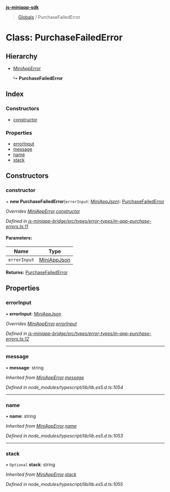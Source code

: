 **[js-miniapp-sdk](../README.md)**

> [Globals](../README.md) / PurchaseFailedError

# Class: PurchaseFailedError

## Hierarchy

* [MiniAppError](miniapperror.md)

  ↳ **PurchaseFailedError**

## Index

### Constructors

* [constructor](purchasefailederror.md#constructor)

### Properties

* [errorInput](purchasefailederror.md#errorinput)
* [message](purchasefailederror.md#message)
* [name](purchasefailederror.md#name)
* [stack](purchasefailederror.md#stack)

## Constructors

### constructor

\+ **new PurchaseFailedError**(`errorInput`: [MiniAppJson](../interfaces/miniappjson.md)): [PurchaseFailedError](purchasefailederror.md)

*Overrides [MiniAppError](miniapperror.md).[constructor](miniapperror.md#constructor)*

*Defined in [js-miniapp-bridge/src/types/error-types/in-app-purchase-errors.ts:11](https://github.com/rakutentech/js-miniapp/blob/424c7de/js-miniapp-bridge/src/types/error-types/in-app-purchase-errors.ts#L11)*

#### Parameters:

Name | Type |
------ | ------ |
`errorInput` | [MiniAppJson](../interfaces/miniappjson.md) |

**Returns:** [PurchaseFailedError](purchasefailederror.md)

## Properties

### errorInput

•  **errorInput**: [MiniAppJson](../interfaces/miniappjson.md)

*Overrides [MiniAppError](miniapperror.md).[errorInput](miniapperror.md#errorinput)*

*Defined in [js-miniapp-bridge/src/types/error-types/in-app-purchase-errors.ts:12](https://github.com/rakutentech/js-miniapp/blob/424c7de/js-miniapp-bridge/src/types/error-types/in-app-purchase-errors.ts#L12)*

___

### message

•  **message**: string

*Inherited from [MiniAppError](miniapperror.md).[message](miniapperror.md#message)*

*Defined in node_modules/typescript/lib/lib.es5.d.ts:1054*

___

### name

•  **name**: string

*Inherited from [MiniAppError](miniapperror.md).[name](miniapperror.md#name)*

*Defined in node_modules/typescript/lib/lib.es5.d.ts:1053*

___

### stack

• `Optional` **stack**: string

*Inherited from [MiniAppError](miniapperror.md).[stack](miniapperror.md#stack)*

*Defined in node_modules/typescript/lib/lib.es5.d.ts:1055*
